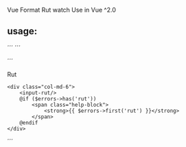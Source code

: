 Vue Format Rut watch 
Use in Vue ^2.0
## usage:

´´´
<input-rut/>
´´´

´´´
<div class="form-group{{ $errors->has('rut') ? ' has-error' : '' }}">
    <label for="rut" class="col-md-4 control-label">Rut</label>

    <div class="col-md-6">
        <input-rut/>
        @if ($errors->has('rut'))
            <span class="help-block">
                <strong>{{ $errors->first('rut') }}</strong>
            </span>
        @endif
    </div>
</div>
´´´
